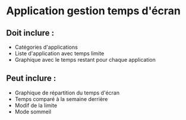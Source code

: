 #  Application gestion temps d'écran

## Doit inclure :

- Catégories d'applications
- Liste d'application avec temps limite
- Graphique avec le temps restant pour chaque application

## Peut inclure :

- Graphique de répartition du temps d'écran
- Temps comparé à la semaine derrière
- Modif de la limite
- Mode sommeil

